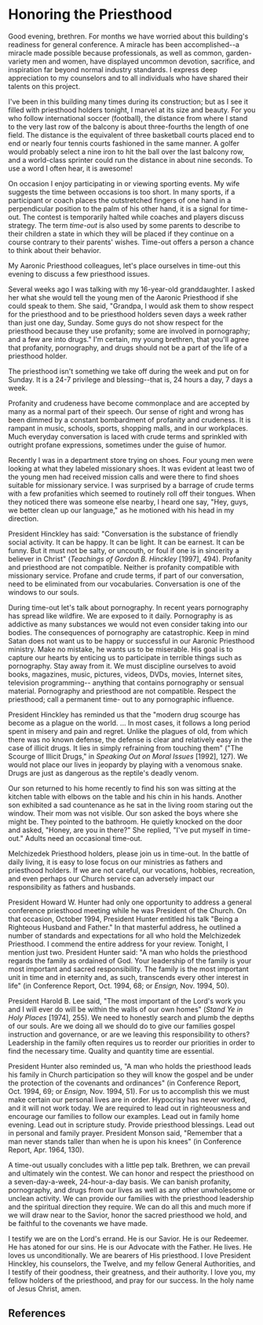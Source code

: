# Honoring the Priesthood

Good evening, brethren. For months we have worried about this building's
readiness for general conference. A miracle has been accomplished--a miracle
made possible because professionals, as well as common, garden-variety men and
women, have displayed uncommon devotion, sacrifice, and inspiration far beyond
normal industry standards. I express deep appreciation to my counselors and to
all individuals who have shared their talents on this project.

I've been in this building many times during its construction; but as I see it
filled with priesthood holders tonight, I marvel at its size and beauty. For
you who follow international soccer (football), the distance from where I
stand to the very last row of the balcony is about three-fourths the length of
one field. The distance is the equivalent of three basketball courts placed
end to end or nearly four tennis courts fashioned in the same manner. A golfer
would probably select a nine iron to hit the ball over the last balcony row,
and a world-class sprinter could run the distance in about nine seconds. To
use a word I often hear, it is awesome!

On occasion I enjoy participating in or viewing sporting events. My wife
suggests the time between occasions is too short. In many sports, if a
participant or coach places the outstretched fingers of one hand in a
perpendicular position to the palm of his other hand, it is a signal for time-
out. The contest is temporarily halted while coaches and players discuss
strategy. The term _time-out_ is also used by some parents to describe to
their children a state in which they will be placed if they continue on a
course contrary to their parents' wishes. Time-out offers a person a chance to
think about their behavior.

My Aaronic Priesthood colleagues, let's place ourselves in time-out this
evening to discuss a few priesthood issues.

Several weeks ago I was talking with my 16-year-old granddaughter. I asked her
what she would tell the young men of the Aaronic Priesthood if she could speak
to them. She said, "Grandpa, I would ask them to show respect for the
priesthood and to be priesthood holders seven days a week rather than just one
day, Sunday. Some guys do not show respect for the priesthood because they use
profanity; some are involved in pornography; and a few are into drugs." I'm
certain, my young brethren, that you'll agree that profanity, pornography, and
drugs should not be a part of the life of a priesthood holder.

The priesthood isn't something we take off during the week and put on for
Sunday. It is a 24-7 privilege and blessing--that is, 24 hours a day, 7 days a
week.

Profanity and crudeness have become commonplace and are accepted by many as a
normal part of their speech. Our sense of right and wrong has been dimmed by a
constant bombardment of profanity and crudeness. It is rampant in music,
schools, sports, shopping malls, and in our workplaces. Much everyday
conversation is laced with crude terms and sprinkled with outright profane
expressions, sometimes under the guise of humor.

Recently I was in a department store trying on shoes. Four young men were
looking at what they labeled missionary shoes. It was evident at least two of
the young men had received mission calls and were there to find shoes suitable
for missionary service. I was surprised by a barrage of crude terms with a few
profanities which seemed to routinely roll off their tongues. When they
noticed there was someone else nearby, I heard one say, "Hey, guys, we better
clean up our language," as he motioned with his head in my direction.

President Hinckley has said: "Conversation is the substance of friendly social
activity. It can be happy. It can be light. It can be earnest. It can be
funny. But it must not be salty, or uncouth, or foul if one is in sincerity a
believer in Christ" (_Teachings of Gordon B. Hinckley_ [1997], 494). Profanity
and priesthood are not compatible. Neither is profanity compatible with
missionary service. Profane and crude terms, if part of our conversation, need
to be eliminated from our vocabularies. Conversation is one of the windows to
our souls.

During time-out let's talk about pornography. In recent years pornography has
spread like wildfire. We are exposed to it daily. Pornography is as addictive
as many substances we would not even consider taking into our bodies. The
consequences of pornography are catastrophic. Keep in mind Satan does not want
us to be happy or successful in our Aaronic Priesthood ministry. Make no
mistake, he wants us to be miserable. His goal is to capture our hearts by
enticing us to participate in terrible things such as pornography. Stay away
from it. We must discipline ourselves to avoid books, magazines, music,
pictures, videos, DVDs, movies, Internet sites, television programming--
anything that contains pornography or sensual material. Pornography and
priesthood are not compatible. Respect the priesthood; call a permanent time-
out to any pornographic influence.

President Hinckley has reminded us that the "modern drug scourge has become as
a plague on the world. ... In most cases, it follows a long period spent in
misery and pain and regret. Unlike the plagues of old, from which there was no
known defense, the defense is clear and relatively easy in the case of illicit
drugs. It lies in simply refraining from touching them" ("The Scourge of
Illicit Drugs," in _Speaking Out on Moral Issues_ [1992], 127). We would not
place our lives in jeopardy by playing with a venomous snake. Drugs are just
as dangerous as the reptile's deadly venom.

Our son returned to his home recently to find his son was sitting at the
kitchen table with elbows on the table and his chin in his hands. Another son
exhibited a sad countenance as he sat in the living room staring out the
window. Their mom was not visible. Our son asked the boys where she might be.
They pointed to the bathroom. He quietly knocked on the door and asked,
"Honey, are you in there?" She replied, "I've put myself in time-out." Adults
need an occasional time-out.

Melchizedek Priesthood holders, please join us in time-out. In the battle of
daily living, it is easy to lose focus on our ministries as fathers and
priesthood holders. If we are not careful, our vocations, hobbies, recreation,
and even perhaps our Church service can adversely impact our responsibility as
fathers and husbands.

President Howard W. Hunter had only one opportunity to address a general
conference priesthood meeting while he was President of the Church. On that
occasion, October 1994, President Hunter entitled his talk "Being a Righteous
Husband and Father." In that masterful address, he outlined a number of
standards and expectations for all who hold the Melchizedek Priesthood. I
commend the entire address for your review. Tonight, I mention just two.
President Hunter said: "A man who holds the priesthood regards the family as
ordained of God. Your leadership of the family is your most important and
sacred responsibility. The family is the most important unit in time and in
eternity and, as such, transcends every other interest in life" (in Conference
Report, Oct. 1994, 68; or _Ensign,_ Nov. 1994, 50).

President Harold B. Lee said, "The most important of the Lord's work you and I
will ever do will be within the walls of our own homes" (_Stand Ye in Holy
Places_ [1974], 255). We need to honestly search and plumb the depths of our
souls. Are we doing all we should do to give our families gospel instruction
and governance, or are we leaving this responsibility to others? Leadership in
the family often requires us to reorder our priorities in order to find the
necessary time. Quality and quantity time are essential.

President Hunter also reminded us, "A man who holds the priesthood leads his
family in Church participation so they will know the gospel and be under the
protection of the covenants and ordinances" (in Conference Report, Oct. 1994,
69; or _Ensign,_ Nov. 1994, 51). For us to accomplish this we must make
certain our personal lives are in order. Hypocrisy has never worked, and it
will not work today. We are required to lead out in righteousness and
encourage our families to follow our examples. Lead out in family home
evening. Lead out in scripture study. Provide priesthood blessings. Lead out
in personal and family prayer. President Monson said, "Remember that a man
never stands taller than when he is upon his knees" (in Conference Report,
Apr. 1964, 130).

A time-out usually concludes with a little pep talk. Brethren, we can prevail
and ultimately win the contest. We can honor and respect the priesthood on a
seven-day-a-week, 24-hour-a-day basis. We can banish profanity, pornography,
and drugs from our lives as well as any other unwholesome or unclean activity.
We can provide our families with the priesthood leadership and the spiritual
direction they require. We can do all this and much more if we will draw near
to the Savior, honor the sacred priesthood we hold, and be faithful to the
covenants we have made.

I testify we are on the Lord's errand. He is our Savior. He is our Redeemer.
He has atoned for our sins. He is our Advocate with the Father. He lives. He
loves us unconditionally. We are bearers of His priesthood. I love President
Hinckley, his counselors, the Twelve, and my fellow General Authorities, and I
testify of their goodness, their greatness, and their authority. I love you,
my fellow holders of the priesthood, and pray for our success. In the holy
name of Jesus Christ, amen.

## References

